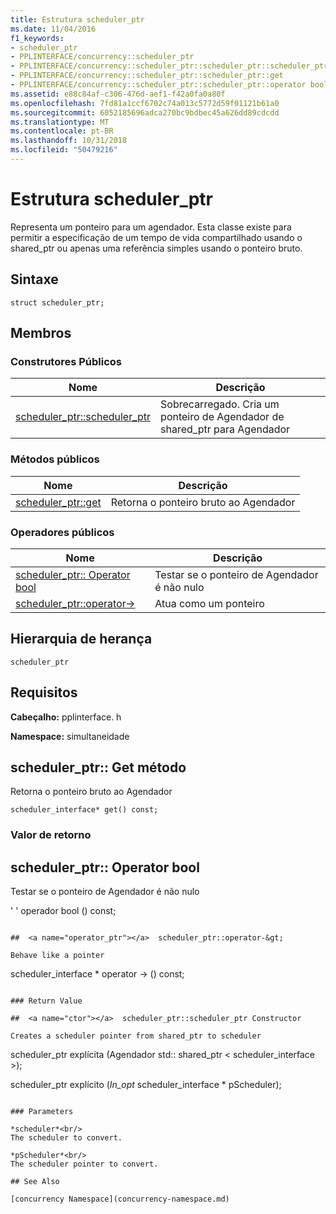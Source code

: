 ```yaml
---
title: Estrutura scheduler_ptr
ms.date: 11/04/2016
f1_keywords:
- scheduler_ptr
- PPLINTERFACE/concurrency::scheduler_ptr
- PPLINTERFACE/concurrency::scheduler_ptr::scheduler_ptr::scheduler_ptr
- PPLINTERFACE/concurrency::scheduler_ptr::scheduler_ptr::get
- PPLINTERFACE/concurrency::scheduler_ptr::scheduler_ptr::operator bool
ms.assetid: e88c84af-c306-476d-aef1-f42a0fa0a80f
ms.openlocfilehash: 7fd81a1ccf6702c74a013c5772d59f01121b61a0
ms.sourcegitcommit: 6052185696adca270bc9bdbec45a626dd89cdcdd
ms.translationtype: MT
ms.contentlocale: pt-BR
ms.lasthandoff: 10/31/2018
ms.locfileid: "50479216"
---
```

# <a name="schedulerptr-structure"></a>Estrutura scheduler_ptr

Representa um ponteiro para um agendador. Esta classe existe para permitir a especificação de um tempo de vida compartilhado usando o shared_ptr ou apenas uma referência simples usando o ponteiro bruto.

## <a name="syntax"></a>Sintaxe

```
struct scheduler_ptr;
```

## <a name="members"></a>Membros

### <a name="public-constructors"></a>Construtores Públicos

|Nome|Descrição|
|----------|-----------------|
|[scheduler_ptr::scheduler_ptr](#ctor)|Sobrecarregado. Cria um ponteiro de Agendador de shared_ptr para Agendador|

### <a name="public-methods"></a>Métodos públicos

|Nome|Descrição|
|----------|-----------------|
|[scheduler_ptr::get](#get)|Retorna o ponteiro bruto ao Agendador|

### <a name="public-operators"></a>Operadores públicos

|Nome|Descrição|
|----------|-----------------|
|[scheduler_ptr:: Operator bool](#operator_bool)|Testar se o ponteiro de Agendador é não nulo|
|[scheduler_ptr::operator-&gt;](#operator_ptr)|Atua como um ponteiro|

## <a name="inheritance-hierarchy"></a>Hierarquia de herança

`scheduler_ptr`

## <a name="requirements"></a>Requisitos

**Cabeçalho:** pplinterface. h

**Namespace:** simultaneidade

##  <a name="get"></a>  scheduler_ptr:: Get método

Retorna o ponteiro bruto ao Agendador

```
scheduler_interface* get() const;
```

### <a name="return-value"></a>Valor de retorno

##  <a name="operator_bool"></a>  scheduler_ptr:: Operator bool

Testar se o ponteiro de Agendador é não nulo

' ' operador bool () const;
```

##  <a name="operator_ptr"></a>  scheduler_ptr::operator-&gt;

Behave like a pointer

```
scheduler_interface * operator -> () const;
```

### Return Value

##  <a name="ctor"></a>  scheduler_ptr::scheduler_ptr Constructor

Creates a scheduler pointer from shared_ptr to scheduler

```
scheduler_ptr explícita (Agendador std:: shared_ptr < scheduler_interface >);

scheduler_ptr explícito (_In_opt_ scheduler_interface * pScheduler);
```

### Parameters

*scheduler*<br/>
The scheduler to convert.

*pScheduler*<br/>
The scheduler pointer to convert.

## See Also

[concurrency Namespace](concurrency-namespace.md)
